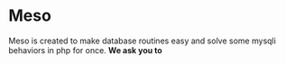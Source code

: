 # Meso
Meso is created to make database routines easy and solve some mysqli behaviors in php for once.
<b>We ask you to</b>

